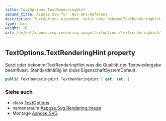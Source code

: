 ```yaml
---
title: TextOptions.TextRenderingHint
second_title: Aspose.SVG für .NET-API-Referenz
description: TextOptions eigendom. Setzt oder bekommtTextRenderingHint was die Qualität der Textwiedergabe beeinflusst. Standardmäßig ist diese EigenschaftSystemDefault .
type: docs
weight: 10
url: /de/net/aspose.svg.rendering.image/textoptions/textrenderinghint/
---
```

## TextOptions.TextRenderingHint property

Setzt oder bekommtTextRenderingHint was die Qualität der Textwiedergabe beeinflusst. Standardmäßig ist diese EigenschaftSystemDefault .

```csharp
public TextRenderingHint TextRenderingHint { get; set; }
```

### Siehe auch

* class [TextOptions](../)
* namensraum [Aspose.Svg.Rendering.Image](../../textoptions/)
* Montage [Aspose.SVG](../../../)


